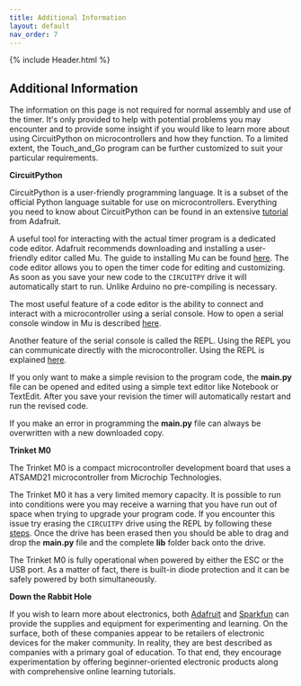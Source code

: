 ```yaml
---
title: Additional Information
layout: default
nav_order: 7
---
```


{% include Header.html %}

## Additional Information ##

The information on this page is not required for normal assembly and use of the timer.  It's only provided to help with potential problems you may encounter and to provide some insight if you would like to learn more about using CircuitPython on microcontrollers and how they function. To a limited extent, the Touch_and_Go program can be further customized to suit your particular requirements.

**CircuitPython**

CircuitPython is a user-friendly programming language.  It is a subset of the official Python language suitable for use on microcontrollers.  Everything you need to know about CircuitPython can be found in an extensive <a href="https://learn.adafruit.com/welcome-to-circuitpython" target="_blank">tutorial</a> from Adafruit.

A useful tool for interacting with the actual timer program is a dedicated code editor.  Adafruit recommends downloading and installing a user-friendly editor called Mu.  The guide to installing Mu can be found <a href="https://learn.adafruit.com/welcome-to-circuitpython/installing-mu-editor" target="_blank">here</a>. The code editor allows you to open the timer code for editing and customizing.  As soon as you save your new code to the `CIRCUITPY` drive it will automatically start to run.  Unlike Arduino no pre-compiling is necessary.

The most useful feature of a code editor is the ability to connect and interact with a microcontroller using a serial console.  How to open a serial console window in Mu is described <a href="https://learn.adafruit.com/welcome-to-circuitpython/kattni-connecting-to-the-serial-console" target="_blank">here</a>.

Another feature of the serial console is called the REPL.  Using the REPL you can communicate directly with the microcontroller.  Using the REPL is explained <a href="https://learn.adafruit.com/welcome-to-circuitpython/the-repl" target="_blank">here</a>.

If you only want to make a simple revision to the program code, the **main.py** file can be opened and edited using a simple text editor like Notebook or TextEdit.  After you save your revision the timer will automatically restart and run the revised code.

If you make an error in programming the **main.py** file can always be overwritten with a new downloaded copy.

**Trinket M0**

The Trinket M0 is a compact microcontroller development board that uses a ATSAMD21 microcontroller from Microchip Technologies.

The Trinket M0 it has a very limited memory capacity. It is possible to run into conditions were you may receive a warning that you have run out of space when trying to upgrade your program code.  If you encounter this issue try erasing the `CIRCUITPY` drive using the REPL by following these <a href="https://learn.adafruit.com/welcome-to-circuitpython/troubleshooting#to-erase-circuitpy-storage-dot-erase-filesystem-2987288" target="_blank">steps</a>. Once the drive has been erased then you should be able to drag and drop the **main.py** file and the complete **lib** folder back onto the drive.

The Trinket M0 is fully operational when powered by either the ESC or the USB port.  As a matter of fact, there is built-in diode protection and it can be safely powered by both simultaneously.

**Down the Rabbit Hole**

If you wish to learn more about electronics, both <a href="https://www.adafruit.com/" target="_blank">Adafruit</a> and <a href="https://www.sparkfun.com/" target="_blank">Sparkfun</a> can provide the supplies and equipment for experimenting and learning.   On the surface, both of these companies appear to be retailers of electronic devices for the maker community.  In reality, they are best described as companies with a primary goal of education.  To that end, they encourage experimentation by offering beginner-oriented electronic products along with comprehensive online learning tutorials.



[1]: https://www.adafruit.com/
[2]: https://www.sparkfun.com/
